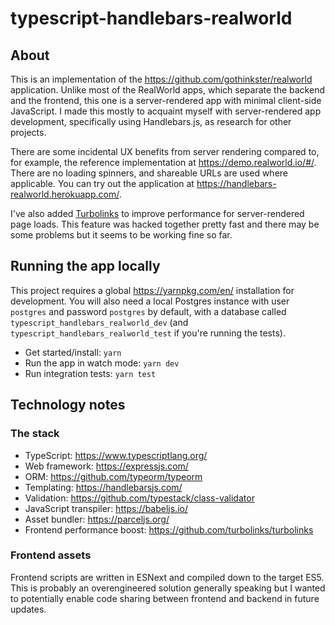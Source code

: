 # typescript-handlebars-realworld

## About

This is an implementation of the https://github.com/gothinkster/realworld application. Unlike most of the RealWorld apps, which
separate the backend and the frontend, this one is a server-rendered app with minimal client-side JavaScript. I made this mostly to
acquaint myself with server-rendered app development, specifically using Handlebars.js, as research for other projects.

There are some incidental UX benefits from server rendering compared to, for example, the reference implementation at
https://demo.realworld.io/#/. There are no loading spinners, and shareable URLs are used where applicable. You can try out the
application at https://handlebars-realworld.herokuapp.com/.

I've also added [Turbolinks](https://github.com/turbolinks/turbolinks) to
improve performance for server-rendered page loads. This feature was hacked
together pretty fast and there may be some problems but it seems to be working
fine so far.

## Running the app locally

This project requires a global https://yarnpkg.com/en/ installation for
development. You will also need a local Postgres instance with user `postgres`
and password `postgres` by default, with a database called
`typescript_handlebars_realworld_dev` (and
`typescript_handlebars_realworld_test` if you're running the tests).

- Get started/install: `yarn`
- Run the app in watch mode: `yarn dev`
- Run integration tests: `yarn test`

## Technology notes

### The stack

- TypeScript: https://www.typescriptlang.org/
- Web framework: https://expressjs.com/
- ORM: https://github.com/typeorm/typeorm
- Templating: https://handlebarsjs.com/
- Validation: https://github.com/typestack/class-validator
- JavaScript transpiler: https://babeljs.io/
- Asset bundler: https://parceljs.org/
- Frontend performance boost: https://github.com/turbolinks/turbolinks

### Frontend assets

Frontend scripts are written in ESNext and compiled down to the target ES5. This is probably an overengineered solution generally
speaking but I wanted to potentially enable code sharing between frontend and backend in future updates.
